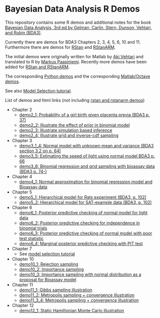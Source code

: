 # Bayesian Data Analysis R Demos

This repository contains some R demos and additional notes for the book [Bayesian Data
Analysis, 3rd ed by Gelman, Carlin, Stern, Dunson, Vehtari, and Rubin (BDA3)](http://www.stat.columbia.edu/~gelman/book/).

Currently there are demos for BDA3 Chapters 2, 3, 4, 5, 6, 10 and 11.
Furthermore there are demos for
[RStan](https://github.com/stan-dev/rstan) and
[RStanARM](https://github.com/stan-dev/rstanarm).

The initial demos were originally written for Matlab by [Aki
Vehtari](http://users.aalto.fi/~ave/) and translated to R by [Markus
Paasiniemi](https://github.com/paasim). Recently more demos have been
added for [RStan and RStanARM](demos_rstan).

The corresponding [Python demos](https://github.com/avehtari/BDA_py_demos)
and the corresponding [Matlab/Octave demos](https://github.com/avehtari/BDA_m_demos).

See also [Model Selection tutorial](https://github.com/avehtari/modelselection_tutorial).

List of demos and html links (not including [rstan and rstanarm demos](demos_rstan))
- Chapter 2
  - [demo2_1: Probability of a girl birth given placenta previa (BDA3 p. 37)](http://avehtari.github.io/BDA_R_demos/demos_ch2/demo2_1.html)
  - [demo2_2: Illustrate the effect of prior in binomial model](http://avehtari.github.io/BDA_R_demos/demos_ch2/demo2_2.html)
  - [demo2_3: Illustrate simulation based inference](http://avehtari.github.io/BDA_R_demos/demos_ch2/demo2_3.html)
  - [demo2_4: Illustrate grid and inverse-cdf sampling](http://avehtari.github.io/BDA_R_demos/demos_ch2/demo2_4.html)
- Chapter 3
  - [demo3_1_4: Normal model with unknown mean and variance (BDA3 section 3.2 on p. 64)](http://avehtari.github.io/BDA_R_demos/demos_ch3/demo3_1_4.html)
  - [demo3_5: Estimating the speed of light using normal model BDA3 p. 66](http://avehtari.github.io/BDA_R_demos/demos_ch3/demo3_5.html)
  - [demo3_6: Binomial regression and grid sampling with bioassay data (BDA3 p. 74-)](http://avehtari.github.io/BDA_R_demos/demos_ch3/demo3_6.html)
- Chapter 4
  - [demo4_1: Normal approximation for binomial regression model and Bioassay data](http://avehtari.github.io/BDA_R_demos/demos_ch4/demo4_1.html)
- Chapter 5
  - [demo5_1: Hierarchical model for Rats experiment (BDA3, p. 102)](http://avehtari.github.io/BDA_R_demos/demos_ch5/demo5_1.html)
  - [demo5_2: Hierarchical model for SAT-example data (BDA3, p. 102)](http://avehtari.github.io/BDA_R_demos/demos_ch5/demo5_2.html)
- Chapter 6
  - [demo6_1: Posterior predictive checking of normal model for light data](http://avehtari.github.io/BDA_R_demos/demos_ch6/demo6_1.html)
  - [demo6_2: Posterior predictive checking for independence in binomial trials](http://avehtari.github.io/BDA_R_demos/demos_ch6/demo6_2.html)
  - [demo6_3: Posterior predictive checking of normal model with poor test statistic](http://avehtari.github.io/BDA_R_demos/demos_ch6/demo6_3.html)
  - [demo6_4: Marginal posterior predictive checking with PIT test](http://avehtari.github.io/BDA_R_demos/demos_ch6/demo6_4.html)
- Chapter 7
  - See [model selection tutorial](https://github.com/avehtari/modelselection_tutorial)
- Chapter 10
  - [demo10_1: Rejection sampling](http://avehtari.github.io/BDA_R_demos/demos_ch10/demo10_1.html)
  - [demo10_2: Importance sampling](http://avehtari.github.io/BDA_R_demos/demos_ch10/demo10_2.html)
  - [demo10_3: Importance sampling with normal distribution as a proposal for Bioassay model](http://avehtari.github.io/BDA_R_demos/demos_ch10/demo10_3.html)
- Chapter 11
  - [demo11_1: Gibbs sampling illustration](http://avehtari.github.io/BDA_R_demos/demos_ch11/demo11_1.html)
  - [demo11_2: Metropolis sampling + convergence illustration](http://avehtari.github.io/BDA_R_demos/demos_ch11/demo11_2.html)
  - [demo11_3_4: Metropolis sampling + convergence illustration](http://avehtari.github.io/BDA_R_demos/demos_ch11/demo11_3_4.html)
- Chapter 12
  - [demo12_1: Static Hamiltonian Monte Carlo illustration](http://avehtari.github.io/BDA_R_demos/demos_ch12/demo12_1.html)
